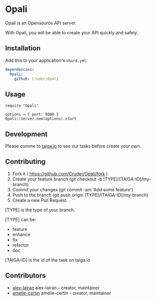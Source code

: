 # Opali

Opali is an Opensource API server.

With Opali, you will be able to create your API quickly and safely.


## Installation


Add this to your application's `shard.yml`:

```yaml
dependencies:
  Opali:
    github: Cruder/Opali
```


## Usage


```crystal
require "Opali"
```

```crystal
options = { port: 8080 }
Opali::Server.new(options).start
```

## Development

Please comme to [taiga.io](https://tree.taiga.io/project/alex-lairan-opali/)
to see our tasks before create your own.

## Contributing

1. Fork it ( https://github.com/Cruder/Opali/fork )
2. Create your feature branch (git checkout -b [TYPE]/[TAIGA-ID]/my-branch)
3. Commit your changes (git commit -am 'Add some feature')
4. Push to the branch (git push origin [TYPE]/[TAIGA-ID]/my-branch)
5. Create a new Pull Request

[TYPE] is the type of your branch.

[TYPE] can be:
- feature
- enhance
- fix
- refactor
- doc

[TAIGA-ID] is the id of the task on taiga.io

## Contributors

- [alex-lairan](https://github.com/alex-lairan) alex-lairan - creator, maintainer
- [amelie-certin](https://github.com/amelie-certin) amelie-certin - creator, maintainer
